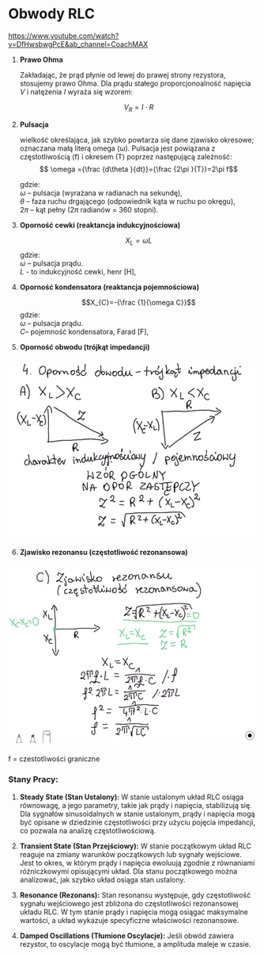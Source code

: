 # Obwody RLC

https://www.youtube.com/watch?v=DfHwsbwgPcE&ab_channel=CoachMAX

1. **Prawo Ohma**

    Zakładając, że prąd płynie od lewej do prawej strony rezystora, stosujemy prawo Ohma. Dla prądu stałego proporcjonoalność napięcia $V$ i natężenia $I$ wyraża się wzorem:

    $$V_R = I \cdot R$$

2. **Pulsacja** 

    wielkość określająca, jak szybko powtarza się dane zjawisko okresowe; oznaczana małą literą omega (ω). Pulsacja jest powiązana z częstotliwością (f) i okresem (T) poprzez następującą zależność:
    $$ \omega ={\frac {d\theta }{dt}}={\frac {2\pi }{T}}=2\pi f$$

    gdzie: \
    $\omega$ – pulsacja (wyrażana w radianach na sekundę), \
    $\theta$ – faza ruchu drgającego (odpowiednik kąta w ruchu po okręgu), \
    $2\pi$ – kąt pełny ($2\pi$ radianów = 360 stopni). 

3. **Oporność cewki (reaktancja indukcyjnościowa)**


    $$X_{L}=\omega L$$
    gdzie: \
    $\omega$ – pulsacja prądu. \
    $L$ - to indukcyjność cewki, henr [H],




4. **Oporność kondensatora (reaktancja pojemnościowa)**

    $$X_{C}=-{\frac {1}{\omega C}}$$
    gdzie: \
    $\omega$ – pulsacja prądu. \
    $C$– pojemność kondensatora, Farad [F],

5. **Oporność obwodu (trójkąt impedancji)**

<p align="center" style="margin: 20px 0 20px">
<img src="image-1.png" style="max-height: 400px;"/>
</p>

6. **Zjawisko rezonansu (częstotliwość rezonansowa)**

<p align="center" style="margin: 20px 0 20px">
<img src="image-2.png" style="max-height: 400px;"/>
</p>
    f = czestotliwości graniczne 


### Stany Pracy:

1. **Steady State (Stan Ustalony):** W stanie ustalonym układ RLC osiąga równowagę, a jego parametry, takie jak prądy i napięcia, stabilizują się. Dla sygnałów sinusoidalnych w stanie ustalonym, prądy i napięcia mogą być opisane w dziedzinie częstotliwości przy użyciu pojęcia impedancji, co pozwala na analizę częstotliwościową.

2. **Transient State (Stan Przejściowy):** W stanie początkowym układ RLC reaguje na zmiany warunków początkowych lub sygnały wejściowe. Jest to okres, w którym prądy i napięcia ewoluują zgodnie z równaniami różniczkowymi opisującymi układ. Dla stanu początkowego można analizować, jak szybko układ osiąga stan ustalony.

3. **Resonance (Rezonans):** Stan resonansu występuje, gdy częstotliwość sygnału wejściowego jest zbliżona do częstotliwości rezonansowej układu RLC. W tym stanie prądy i napięcia mogą osiągać maksymalne wartości, a układ wykazuje specyficzne właściwości rezonansowe.

4. **Damped Oscillations (Tłumione Oscylacje):** Jeśli obwód zawiera rezystor, to oscylacje mogą być tłumione, a amplituda maleje w czasie.
